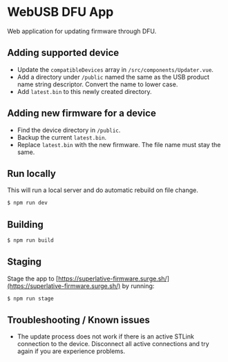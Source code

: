 WebUSB DFU App
==============

Web application for updating firmware through DFU.

## Adding supported device

- Update the `compatibleDevices` array in `/src/components/Updater.vue`.
- Add a directory under `/public` named the same as the USB product name string descriptor. Convert the name to lower case.
- Add `latest.bin` to this newly created directory.

## Adding new firmware for a device

- Find the device directory in `/public`.
- Backup the current `latest.bin`.
- Replace `latest.bin` with the new firmware. The file name must stay the same.

## Run locally

This will run a local server and do automatic rebuild on file change.

```bash
$ npm run dev
```

## Building

```bash
$ npm run build
```

## Staging

Stage the app to [https://superlative-firmware.surge.sh/](https://superlative-firmware.surge.sh/) by running:
```bash
$ npm run stage
```

## Troubleshooting / Known issues

- The update process does not work if there is an active STLink connection to the device. Disconnect all active connections and try again if you are experience problems.

